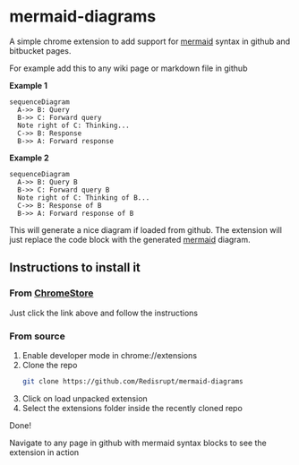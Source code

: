 # mermaid-diagrams
A simple chrome extension to add support for [mermaid](http://knsv.github.io/mermaid/index.html) syntax in github and bitbucket pages.

For example add this to any wiki page or markdown file in github


**Example 1**
<div>

```mermaid
sequenceDiagram
  A->> B: Query
  B->> C: Forward query
  Note right of C: Thinking...
  C->> B: Response
  B->> A: Forward response
```

</div>

**Example 2**

<div>

```mermaid
sequenceDiagram
  A->> B: Query B
  B->> C: Forward query B
  Note right of C: Thinking of B...
  C->> B: Response of B
  B->> A: Forward response of B
```

</div>

This will generate a nice diagram if loaded from github. The extension will just replace the code block with the generated [mermaid](http://knsv.github.io/mermaid/index.html) diagram.

## Instructions to install it

### From [ChromeStore](https://chrome.google.com/webstore/detail/mermaid-diagrams/phfcghedmopjadpojhmmaffjmfiakfil)

Just click the link above and follow the instructions

### From source

1. Enable developer mode in chrome://extensions
2. Clone the repo
   ```bash
   git clone https://github.com/Redisrupt/mermaid-diagrams
   ```
3. Click on load unpacked extension
4. Select the extensions folder inside the recently cloned repo

Done!

Navigate to any page in github with mermaid syntax blocks to see the extension in action

